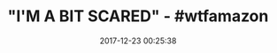 ---
title: '"I''M A BIT SCARED" - #wtfamazon'
name: Nasco Advanced Geri Manikin - Model LF04030U - Each
date: '2017-12-23 00:25:38'
buy_now: >-
  https://www.amazon.com/Nasco-Advanced-Geri-Manikin-LF04030U/dp/B0015T99ZM?SubscriptionId=AKIAIA5RBQIWQVTCUEUQ&tag=coldcutdeals-20&linkCode=xm2&camp=2025&creative=165953&creativeASIN=B0015T99ZM
description_markdown: |+
  Nasco Advanced Geri Manikin - Model LF04030U - Each

    - MPN: LF04030U

    - Authentic Nasco (Life/Form) product!

    - 5 year warranty

    - Made in the United States

    - Great for nursing and therapy students

tweet_id_str: '944363332299100160'
price: '$2,775.00'
you_save: ''
asin: B0015T99ZM
image: 'https://images-na.ssl-images-amazon.com/images/I/41rHJdQUJlL.jpg'

---